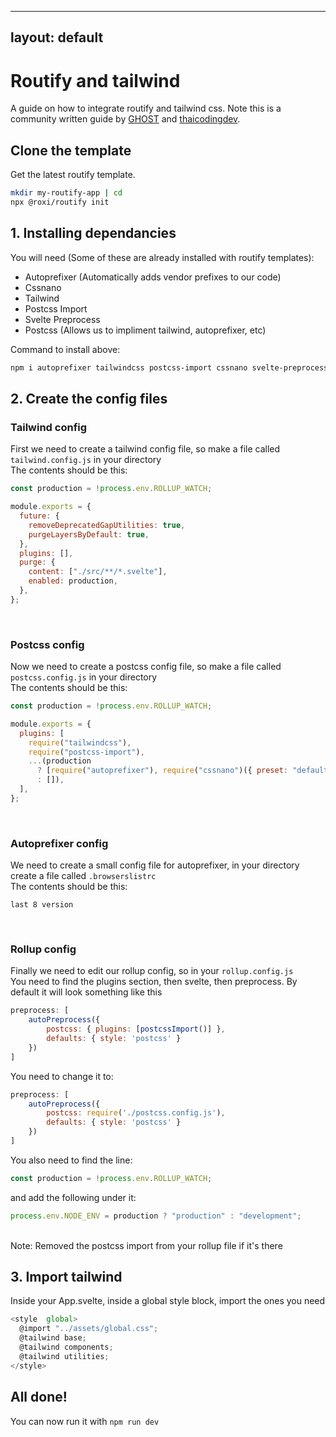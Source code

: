 
---
layout: default
---


# Routify and tailwind
A guide on how to integrate routify and tailwind css. Note this is a community written guide by [GHOST](https://github.com/ghostdevv) and [thaicodingdev](https://github.com/thaicodingdev).

## Clone the template
Get the latest routify template.
```bash
mkdir my-routify-app | cd
npx @roxi/routify init
```

## 1. Installing dependancies
You will need (Some of these are already installed with routify templates):
- Autoprefixer (Automatically adds vendor prefixes to our code)
- Cssnano
- Tailwind
- Postcss Import
- Svelte Preprocess
- Postcss (Allows us to impliment tailwind, autoprefixer, etc)

Command to install above:
```bash
npm i autoprefixer tailwindcss postcss-import cssnano svelte-preprocess postcss -D
```

## 2. Create the config files
### Tailwind config
First we need to create a tailwind config file, so make a file called `tailwind.config.js` in your directory<br>
The contents should be this:
```js
const production = !process.env.ROLLUP_WATCH;

module.exports = {
  future: {
    removeDeprecatedGapUtilities: true,
    purgeLayersByDefault: true,
  },
  plugins: [],
  purge: {
    content: ["./src/**/*.svelte"],
    enabled: production,
  },
};

```

<br>

### Postcss config
Now we need to create a postcss config file, so make a file called `postcss.config.js` in your directory<br>
The contents should be this:
```js
const production = !process.env.ROLLUP_WATCH;

module.exports = {
  plugins: [
    require("tailwindcss"),
    require("postcss-import"),
    ...(production
      ? [require("autoprefixer"), require("cssnano")({ preset: "default" })]
      : []),
  ],
};
```

<br>

### Autoprefixer config
We need to create a small config file for autoprefixer, in your directory create a file called `.browserslistrc`<br>
The contents should be this:
```
last 8 version
```

<br>

### Rollup config
Finally we need to edit our rollup config, so in your `rollup.config.js`<br>
You need to find the plugins section, then svelte, then preprocess. By default it will look something like this
```js
preprocess: [
	autoPreprocess({
		postcss: { plugins: [postcssImport()] },
		defaults: { style: 'postcss' }
	})
]
```
You need to change it to:
```js
preprocess: [
	autoPreprocess({
		postcss: require('./postcss.config.js'),
		defaults: { style: 'postcss' }
	})
]
```

You also need to find the line:
```js
const production = !process.env.ROLLUP_WATCH;
```
and add the following under it:
```js
process.env.NODE_ENV = production ? "production" : "development";
```
<br>
Note: Removed the postcss import from your rollup file if it's there

<br>

## 3. Import tailwind
Inside your App.svelte, inside a global style block, import the ones you need
```js
<style  global>
  @import "../assets/global.css";
  @tailwind base;
  @tailwind components;
  @tailwind utilities;
</style>
```

## All done!
You can now run it with `npm run dev`
